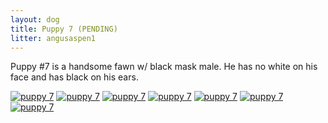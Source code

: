 ```yaml
---
layout: dog
title: Puppy 7 (PENDING)
litter: angusaspen1
---
```


Puppy #7 is a handsome fawn w/ black mask male. He has no white on his face and has black on his ears.

[![puppy 7](http://farm6.staticflickr.com/5558/14799064218_961c13edd3_z_d.jpg)](https://www.flickr.com/photos/126812864@N04/14799064218/in/set-72157646270326550)
[![puppy 7](http://farm4.staticflickr.com/3857/14799022310_7e4179b37e_z_d.jpg)](https://www.flickr.com/photos/126812864@N04/14799022310/in/set-72157646270326550)
[![puppy 7](http://farm4.staticflickr.com/3849/14985701265_24fbe5e18c_z_d.jpg)](https://www.flickr.com/photos/126812864@N04/14985701265/in/set-72157646270326550)
[![puppy 7](http://farm4.staticflickr.com/3893/14799075017_b2d21af56d_z_d.jpg)](https://www.flickr.com/photos/126812864@N04/14799075017/in/set-72157646270326550)
[![puppy 7](http://farm6.staticflickr.com/5593/14798975449_696b044a05_z_d.jpg)](https://www.flickr.com/photos/126812864@N04/14798975449/in/set-72157646270326550)
[![puppy 7](http://farm6.staticflickr.com/5551/14798985900_d16e310e8a_z_d.jpg)](https://www.flickr.com/photos/126812864@N04/14798985900/in/set-72157646270326550)
[![puppy 7](http://farm6.staticflickr.com/5551/14962639156_c33ca6ab48_z_d.jpg)](https://www.flickr.com/photos/126812864@N04/14962639156/in/set-72157646270326550)
